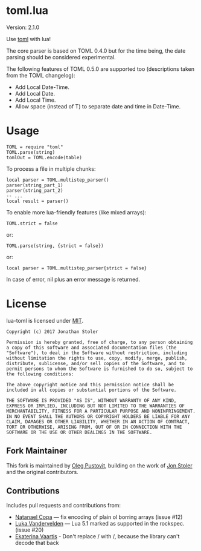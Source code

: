 # toml.lua

Version: 2.1.0

Use [toml](https://github.com/toml-lang/toml) with lua!

The core parser is based on TOML 0.4.0 but for the time being, the
date parsing should be considered experimental.

The following features of TOML 0.5.0 are supported too (descriptions taken from
the TOML changelog):

- Add Local Date-Time.
- Add Local Date.
- Add Local Time.
- Allow space (instead of T) to separate date and time in Date-Time.

# Usage

    TOML = require "toml"
    TOML.parse(string)
    tomlOut = TOML.encode(table)

To process a file in multiple chunks:

	local parser = TOML.multistep_parser()
	parser(string_part_1)
	parser(string_part_2)
	-- ...
	local result = parser()

To enable more lua-friendly features (like mixed arrays):

    TOML.strict = false

or:

    TOML.parse(string, {strict = false})

or:

	local parser = TOML.multistep_parser{strict = false}

In case of error, nil plus an error message is returned.

# License

lua-toml is licensed under [MIT](https://opensource.org/licenses/MIT).

```
Copyright (c) 2017 Jonathan Stoler

Permission is hereby granted, free of charge, to any person obtaining a copy of this software and associated documentation files (the "Software"), to deal in the Software without restriction, including without limitation the rights to use, copy, modify, merge, publish, distribute, sublicense, and/or sell copies of the Software, and to permit persons to whom the Software is furnished to do so, subject to the following conditions:

The above copyright notice and this permission notice shall be included in all copies or substantial portions of the Software.

THE SOFTWARE IS PROVIDED "AS IS", WITHOUT WARRANTY OF ANY KIND, EXPRESS OR IMPLIED, INCLUDING BUT NOT LIMITED TO THE WARRANTIES OF MERCHANTABILITY, FITNESS FOR A PARTICULAR PURPOSE AND NONINFRINGEMENT. IN NO EVENT SHALL THE AUTHORS OR COPYRIGHT HOLDERS BE LIABLE FOR ANY CLAIM, DAMAGES OR OTHER LIABILITY, WHETHER IN AN ACTION OF CONTRACT, TORT OR OTHERWISE, ARISING FROM, OUT OF OR IN CONNECTION WITH THE SOFTWARE OR THE USE OR OTHER DEALINGS IN THE SOFTWARE.
```

## Fork Maintainer

This fork is maintained by [Oleg Pustovit](https://github.com/nexo-tech), building on the work of [Jon Stoler](https://github.com/jonstoler/lua-toml) and the original contributors.

## Contributions

Includes pull requests and contributions from:

- [Natanael Copa](https://github.com/ncopa) — fix encoding of plain ol borring arrays (issue #12)
- [Luka Vandervelden](https://github.com/Lukc) — Lua 5.1 marked as supported in the rockspec. (issue #20)
- [Ekaterina Vaartis](https://github.com/vaartis) - Don't replace / with \/, because the library can't decode that back
